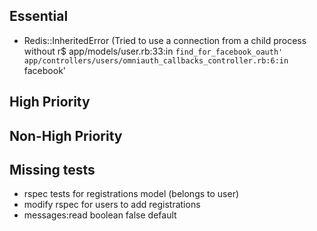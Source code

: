 ## Essential

+ Redis::InheritedError (Tried to use a connection from a child process without r$
  app/models/user.rb:33:in `find_for_facebook_oauth'
  app/controllers/users/omniauth_callbacks_controller.rb:6:in `facebook'


## High Priority

## Non-High Priority


## Missing tests

+ rspec tests for registrations model (belongs to user)
+ modify rspec for users to add registrations
+ messages:read boolean false default

